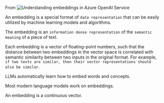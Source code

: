 
From ![Understanding embeddings in Azure OpenAI Service](
https://learn.microsoft.com/en-us/azure/cognitive-services/openai/concepts/understand-embeddings)


An embedding is a special format of `data representation` that can be easily utilized by machine learning models and algorithms.

The embedding is an `information dense representation` of the `semantic meaning` of a piece of text.

Each embedding is a vector of floating-point numbers, such that the distance between two embeddings in the vector space is correlated with semantic similarity between two inputs in the original format. For example, `if two texts are similar, then their vector representations should also be similar`.

LLMs automatically learn how to embed words and concepts.

Most modern language models work on embeddings. 

An embedding is a continuous vector.
